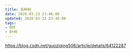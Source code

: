 ```yaml
---
title: 各种树
date: 2020-03-23 23:46:00
updated: 2020-03-23 23:46:00
tags: 
- B树
- B+树
---
```


https://blog.csdn.net/guoziqing506/article/details/64122287